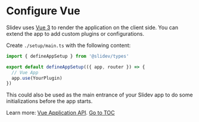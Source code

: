 # Configure Vue

<Environment type="client" />

Slidev uses [Vue 3](https://v3.vuejs.org/) to render the application on the client side. You can extend the app to add custom plugins or configurations.

Create `./setup/main.ts` with the following content:

```ts
import { defineAppSetup } from '@slidev/types'

export default defineAppSetup(({ app, router }) => {
  // Vue App
  app.use(YourPlugin)
})
```

This could also be used as the main entrance of your Slidev app to do some initializations before the app starts.

Learn more: [Vue Application API](https://v3.vuejs.org/api/application-api.html#component).
<span style='float: footnote;'><a href="../index.html#toc">Go to TOC</a></span>
